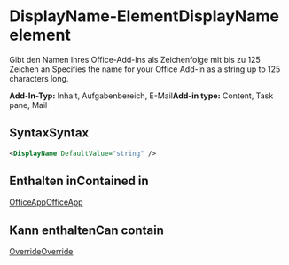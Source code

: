 # <a name="displayname-element"></a><span data-ttu-id="e9631-101">DisplayName-Element</span><span class="sxs-lookup"><span data-stu-id="e9631-101">DisplayName element</span></span>

<span data-ttu-id="e9631-102">Gibt den Namen Ihres Office-Add-Ins als Zeichenfolge mit bis zu 125 Zeichen an.</span><span class="sxs-lookup"><span data-stu-id="e9631-102">Specifies the name for your Office Add-in as a string up to 125 characters long.</span></span>

<span data-ttu-id="e9631-103">**Add-In-Typ:** Inhalt, Aufgabenbereich, E-Mail</span><span class="sxs-lookup"><span data-stu-id="e9631-103">**Add-in type:** Content, Task pane, Mail</span></span>

## <a name="syntax"></a><span data-ttu-id="e9631-104">Syntax</span><span class="sxs-lookup"><span data-stu-id="e9631-104">Syntax</span></span>

```XML
<DisplayName DefaultValue="string" />
```

## <a name="contained-in"></a><span data-ttu-id="e9631-105">Enthalten in</span><span class="sxs-lookup"><span data-stu-id="e9631-105">Contained in</span></span>

[<span data-ttu-id="e9631-106">OfficeApp</span><span class="sxs-lookup"><span data-stu-id="e9631-106">OfficeApp</span></span>](officeapp.md)


## <a name="can-contain"></a><span data-ttu-id="e9631-107">Kann enthalten</span><span class="sxs-lookup"><span data-stu-id="e9631-107">Can contain</span></span>

[<span data-ttu-id="e9631-108">Override</span><span class="sxs-lookup"><span data-stu-id="e9631-108">Override</span></span>](override.md)

